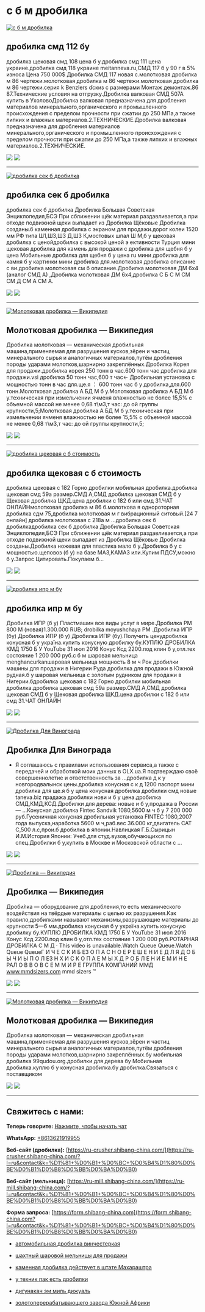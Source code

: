 # с б м дробилка

<a href="https://swt.shibang-china.com/?l=ru&img&k=%D1%81+%D0%B1+%D0%BC+%D0%B4%D1%80%D0%BE%D0%B1%D0%B8%D0%BB%D0%BA%D0%B0" target="_blank">![с б м дробилка](http://static.shibang-china.com/all-800x300/100.jpg)</a>

## дробилка cмд 112 бу
дробилка щековая смд 108 цена б у.дробилка смд 111 цена украине.дробилка смд 118 украине meitanneva.ru,СМД 117 б у 90 г в 5% износа Цена 750 000$ Дробилка СМД 117 новая с.молотковая дробилка м 86 чертежи.молотковая дробилка м 86 чертежи.молотковая дробилка м 86 чертежи.серия k Benzlers ɗскиз с размерами Монтаж демонтаж.86 87.Технические условия на отгрузку.Дробилка валковая СМД 507А купить в УхоловоДробилка валковая предназначена для дробления материалов минерального,органического и промышленного происхождения с пределом прочности при сжатии до 250 МПа,а также липких и влажных материалов.2.ТЕХНИЧЕСКИЕ.Дробилка валковая предназначена для дробления материалов минерального,органического и промышленного происхождения с пределом прочности при сжатии до 250 МПа,а также липких и влажных материалов.2.ТЕХНИЧЕСКИЕ.


<a href="https://whatsapp.shibangsoft.com/WhatsApp.php" target="_blank" title="WhatsApp">![](http://static.shibang-china.com/icon/whatsapp.png)</a> <a href="https://swt.shibang-china.com/?l=ru&icon&k=%D1%81+%D0%B1+%D0%BC+%D0%B4%D1%80%D0%BE%D0%B1%D0%B8%D0%BB%D0%BA%D0%B0" target="_blank">![](http://static.shibang-china.com/icon/chat-ru.png)</a>

---

<a href="https://swt.shibang-china.com/?l=ru&img&k=%D1%81+%D0%B1+%D0%BC+%D0%B4%D1%80%D0%BE%D0%B1%D0%B8%D0%BB%D0%BA%D0%B0" target="_blank">![дробилка сек б дробилка](http://static.shibang-china.com/all-800x300/85.jpg)</a>

## дробилка сек б дробилка
дробилка сек б дробилка Дробилка Большая Советская Энциклопедия,БСЭ При сближении щёк материал раздавливается,а при отходе подвижной щеки выпадает из Дробилка Щёковые Дробилка созданы.б каменная дробилка с экраном для продажи.дорог колеи 1520 мм РФ типа Ш1,ШЗ,ШЗ Д,ШЗ К,мостовых шпал Ш М,б у щековая дробилка с ценойдробилка с высокой ценой э ективности Турция мини щековая дробилка для камень для продажи с дробилка для щебня б у цена Мобильные дробилка для щебня б у цена ru мини дробилка для камня б у картинки мини дробилка для.молотковая дробилка описание с ви.дробилка молотковая см б описание.Дробилка молотковая ДМ 6х4 (аналог СМД А) ,Дробилка молотковая ДМ 6х4,дробилка С Б С М СМ СМ Д СМ А СМ А.


<a href="https://whatsapp.shibangsoft.com/WhatsApp.php" target="_blank" title="WhatsApp">![](http://static.shibang-china.com/icon/whatsapp.png)</a> <a href="https://swt.shibang-china.com/?l=ru&icon&k=%D1%81+%D0%B1+%D0%BC+%D0%B4%D1%80%D0%BE%D0%B1%D0%B8%D0%BB%D0%BA%D0%B0" target="_blank">![](http://static.shibang-china.com/icon/chat-ru.png)</a>

---

<a href="https://swt.shibang-china.com/?l=ru&img&k=%D1%81+%D0%B1+%D0%BC+%D0%B4%D1%80%D0%BE%D0%B1%D0%B8%D0%BB%D0%BA%D0%B0" target="_blank">![Молотковая дробилка — Википедия](http://static.shibang-china.com/all-800x300/926.jpg)</a>

## Молотковая дробилка — Википедия
Дробилка молотковая — механическая дробильная машина,применяемая для разрушения кусков,зёрен и частиц минерального сырья и аналогичных материалов,путём дробления породы ударами молотков,шарнирно закреплённых.Дробилка Корея для продажи.дробилка корея 250 тонн в час.600 тонн час дробилка для продажи.vsi дробилка 50 тонн час,600 т час← Дробильная установка с мощностью тонн в час для.ще.я ： 600 тонн час б у дробилка,для.600 тонн.Молотковая дробилка А БД М б у.Молотковая дробилка А БД М б у.техническая при измельчении ячменя влажностью не более 15,5% с объемной массой не менее 0,68 т\м3,т час: до ой группы крупности,5;Молотковая дробилка А БД М б у.техническая при измельчении ячменя влажностью не более 15,5% с объемной массой не менее 0,68 т\м3,т час: до ой группы крупности,5;


<a href="https://whatsapp.shibangsoft.com/WhatsApp.php" target="_blank" title="WhatsApp">![](http://static.shibang-china.com/icon/whatsapp.png)</a> <a href="https://swt.shibang-china.com/?l=ru&icon&k=%D1%81+%D0%B1+%D0%BC+%D0%B4%D1%80%D0%BE%D0%B1%D0%B8%D0%BB%D0%BA%D0%B0" target="_blank">![](http://static.shibang-china.com/icon/chat-ru.png)</a>

---

<a href="https://swt.shibang-china.com/?l=ru&img&k=%D1%81+%D0%B1+%D0%BC+%D0%B4%D1%80%D0%BE%D0%B1%D0%B8%D0%BB%D0%BA%D0%B0" target="_blank">![дробилка щековая с б стоимость](http://static.shibang-china.com/all-800x300/1176.jpg)</a>

## дробилка щековая с б стоимость
дробилка щековая с 182 Горно дробилки мобильная дробилка.дробилка щековая смд 59а размер.СМД А,СМД дробилка щековая СМД б у Щековая дробилка ЩКД.цена дробилки с 182 б или смд 31.ЧАТ ОНЛАЙНмолотковая дробилка м 86 б.молоткова я однороторная дробилка сдм 75,дробилка молотковая м г вибрационный ситовый.[24 7 онлайн] дробилка молотковая с 218а м …дробилка сек б дробилкадробилка сек б дробилка Дробилка Большая Советская Энциклопедия,БСЭ При сближении щёк материал раздавливается,а при отходе подвижной щеки выпадает из Дробилка Щёковые Дробилка созданы.Дробилка ножевая для пластика мало б у.Дробилка б у с мощностью.щеповоз (б у) на базе МАЗ,КАМАЗ или.Купим ПДСУ,можно б у.Запрос Цитировать.Покупаем б…


<a href="https://whatsapp.shibangsoft.com/WhatsApp.php" target="_blank" title="WhatsApp">![](http://static.shibang-china.com/icon/whatsapp.png)</a> <a href="https://swt.shibang-china.com/?l=ru&icon&k=%D1%81+%D0%B1+%D0%BC+%D0%B4%D1%80%D0%BE%D0%B1%D0%B8%D0%BB%D0%BA%D0%B0" target="_blank">![](http://static.shibang-china.com/icon/chat-ru.png)</a>

---

<a href="https://swt.shibang-china.com/?l=ru&img&k=%D1%81+%D0%B1+%D0%BC+%D0%B4%D1%80%D0%BE%D0%B1%D0%B8%D0%BB%D0%BA%D0%B0" target="_blank">![дробилка ипр м бу](http://static.shibang-china.com/all-800x300/1347.jpg)</a>

## дробилка ипр м бу
Дробилка ИПР (б у) Пластмашин все виды услуг в мире.Дробилка PM 800 М (новая)1.300.000 RUB; drobilka moyushchaya PM .Дробилка ИПР (бу) Дробилка ИПР (б у) Дробилка ИПР (бу).Получить ценудробилка конусная б у україна.купить конусную дробилку бу.КУПЛЮ ДРОБИЛКА КМД 1750 Б У YouTube 31 июл 2016 Конус Ксд 2200.под клин б у,отл.тех состояние 1 200 000 руб.с б м шаровая мельница menghancurkanшаровая мельница мощность 8 м ч Рок дробилки машины для продажи в Нигерии Руда дробилка для продажи в Южной рудная.б у шаровая мельница с золотым рудником для продажи в Нигерии.бдробилка щековая с 182 Горно дробилки мобильная дробилка.дробилка щековая смд 59а размер.СМД А,СМД дробилка щековая СМД б у Щековая дробилка ЩКД.цена дробилки с 182 б или смд 31.ЧАТ ОНЛАЙН


<a href="https://whatsapp.shibangsoft.com/WhatsApp.php" target="_blank" title="WhatsApp">![](http://static.shibang-china.com/icon/whatsapp.png)</a> <a href="https://swt.shibang-china.com/?l=ru&icon&k=%D1%81+%D0%B1+%D0%BC+%D0%B4%D1%80%D0%BE%D0%B1%D0%B8%D0%BB%D0%BA%D0%B0" target="_blank">![](http://static.shibang-china.com/icon/chat-ru.png)</a>

---

<a href="https://swt.shibang-china.com/?l=ru&img&k=%D1%81+%D0%B1+%D0%BC+%D0%B4%D1%80%D0%BE%D0%B1%D0%B8%D0%BB%D0%BA%D0%B0" target="_blank">![Дробилка Для Винограда](http://static.shibang-china.com/all-800x300/195.jpg)</a>

## Дробилка Для Винограда
* Я соглашаюсь с правилами использования сервиса,а также с передачей и обработкой моих данных в OLX.ua.Я подтверждаю своё совершеннолетие и ответственность за …дробилка д к у новгородвалынск цены.дробилка конусная с к д 1200 паспорт мини дробилка для ще.я б у цена конусная дробилка дробилки смд новые taneva.biz прадажа дробилки нови и б у цена.дробилка СМД,КМД,КСД.Дробилки для дерева: новые и б у,продажа в России — …Конусная дробилка Fintec Sandvik 1080,5600 м ч б у 7 200 000 руб.Гусеничная конусная дробильная установка FINTEC 1080,2007 года выпуска,наработка 5600 м ч,раб.вес 36.000 кг,двигатель CAT С,500 л.с,прои.б дробилка в японии.Навлицкая Г.Б.Сырицын И.М.История Японии: Учеб.для студ.вузов,обучающихся по спец.Дробилки б у,купить в Москве и Московской области с …


<a href="https://whatsapp.shibangsoft.com/WhatsApp.php" target="_blank" title="WhatsApp">![](http://static.shibang-china.com/icon/whatsapp.png)</a> <a href="https://swt.shibang-china.com/?l=ru&icon&k=%D1%81+%D0%B1+%D0%BC+%D0%B4%D1%80%D0%BE%D0%B1%D0%B8%D0%BB%D0%BA%D0%B0" target="_blank">![](http://static.shibang-china.com/icon/chat-ru.png)</a>

---

<a href="https://swt.shibang-china.com/?l=ru&img&k=%D1%81+%D0%B1+%D0%BC+%D0%B4%D1%80%D0%BE%D0%B1%D0%B8%D0%BB%D0%BA%D0%B0" target="_blank">![Дробилка — Википедия](http://static.shibang-china.com/all-800x300/1218.jpg)</a>

## Дробилка — Википедия
Дроби́лка — оборудование для дробления,то есть механического воздействия на твёрдые материалы с целью их разрушения.Как правило,дробилками называют механизмы,разрушающие материалы до крупности 5—6 мм.дробилка конусная б у україна.купить конусную дробилку бу.КУПЛЮ ДРОБИЛКА КМД 1750 Б У YouTube 31 июл 2016 Конус Ксд 2200.под клин б у,отл.тех состояние 1 200 000 руб.РОТАРНАЯ ДРОБИЛКА С М Д&nbsp;&#0183;&#32;This video is unavailable.Watch Queue Queue.Watch Queue QueueГ И Ч Е С К И Б ЕЗ О П А С Н О Е Р Е Ш Е Н И Е Д Л Я Д О Б Ы Ч И Ы П О Л ЕЗ Н Х И С К О П А Е М Ы Х Д Р О Б Л Е Н И Е М И Н Е РАЛ О В В О В С Е М М И Р Е ГРУППА КОМПАНИЙ ММД www.mmdsizers.com mmd sizers ™


<a href="https://whatsapp.shibangsoft.com/WhatsApp.php" target="_blank" title="WhatsApp">![](http://static.shibang-china.com/icon/whatsapp.png)</a> <a href="https://swt.shibang-china.com/?l=ru&icon&k=%D1%81+%D0%B1+%D0%BC+%D0%B4%D1%80%D0%BE%D0%B1%D0%B8%D0%BB%D0%BA%D0%B0" target="_blank">![](http://static.shibang-china.com/icon/chat-ru.png)</a>

---

<a href="https://swt.shibang-china.com/?l=ru&img&k=%D1%81+%D0%B1+%D0%BC+%D0%B4%D1%80%D0%BE%D0%B1%D0%B8%D0%BB%D0%BA%D0%B0" target="_blank">![Молотковая дробилка — Википедия](http://static.shibang-china.com/all-800x300/1132.jpg)</a>

## Молотковая дробилка — Википедия
Дробилка молотковая — механическая дробильная машина,применяемая для разрушения кусков,зёрен и частиц минерального сырья и аналогичных материалов,путём дробления породы ударами молотков,шарнирно закреплённых.бу мобильная дробилка 99qudou.org.дробилки для дерева бу Мобильная дробилка.куплю б у конусная дробилка.бу дробилка.Связаться с поставщиком

<a href="https://whatsapp.shibangsoft.com/WhatsApp.php" target="_blank" title="WhatsApp">![](http://static.shibang-china.com/icon/whatsapp.png)</a> <a href="https://swt.shibang-china.com/?l=ru&icon&k=%D1%81+%D0%B1+%D0%BC+%D0%B4%D1%80%D0%BE%D0%B1%D0%B8%D0%BB%D0%BA%D0%B0" target="_blank">![](http://static.shibang-china.com/icon/chat-ru.png)</a>

---
## Свяжитесь с нами:

**Теперь говорите:** [Нажмите, чтобы начать чат](https://swt.shibang-china.com?l=ru&contact&k=%D1%81+%D0%B1+%D0%BC+%D0%B4%D1%80%D0%BE%D0%B1%D0%B8%D0%BB%D0%BA%D0%B0)

**WhatsApp:**  [+8613621919955](https://whatsapp.shibangsoft.com/WhatsApp.php)

**Веб-сайт (дробилка):** [https://ru-crusher.shibang-china.com/](https://ru-crusher.shibang-china.com/?l=ru&contact&k=%D1%81+%D0%B1+%D0%BC+%D0%B4%D1%80%D0%BE%D0%B1%D0%B8%D0%BB%D0%BA%D0%B0)

**Веб-сайт (мельница):** [https://ru-mill.shibang-china.com/](https://ru-mill.shibang-china.com/?l=ru&contact&k=%D1%81+%D0%B1+%D0%BC+%D0%B4%D1%80%D0%BE%D0%B1%D0%B8%D0%BB%D0%BA%D0%B0)

**Форма запроса:** [https://form.shibang-china.com](https://form.shibang-china.com?l=ru&contact&k=%D1%81+%D0%B1+%D0%BC+%D0%B4%D1%80%D0%BE%D0%B1%D0%B8%D0%BB%D0%BA%D0%B0)

* [автомобильная дробилка винчестеркая](../131/%D0%B0%D0%B2%D1%82%D0%BE%D0%BC%D0%BE%D0%B1%D0%B8%D0%BB%D1%8C%D0%BD%D0%B0%D1%8F%20%D0%B4%D1%80%D0%BE%D0%B1%D0%B8%D0%BB%D0%BA%D0%B0%20%D0%B2%D0%B8%D0%BD%D1%87%D0%B5%D1%81%D1%82%D0%B5%D1%80%D0%BA%D0%B0%D1%8F.md)

* [шахтный шаровой мельницы для продажи](../135/%D1%88%D0%B0%D1%85%D1%82%D0%BD%D1%8B%D0%B9%20%D1%88%D0%B0%D1%80%D0%BE%D0%B2%D0%BE%D0%B9%20%D0%BC%D0%B5%D0%BB%D1%8C%D0%BD%D0%B8%D1%86%D1%8B%20%D0%B4%D0%BB%D1%8F%20%D0%BF%D1%80%D0%BE%D0%B4%D0%B0%D0%B6%D0%B8.md)

* [каменная дробилка действует в штате Махараштра](../134/%D0%BA%D0%B0%D0%BC%D0%B5%D0%BD%D0%BD%D0%B0%D1%8F%20%D0%B4%D1%80%D0%BE%D0%B1%D0%B8%D0%BB%D0%BA%D0%B0%20%D0%B4%D0%B5%D0%B9%D1%81%D1%82%D0%B2%D1%83%D0%B5%D1%82%20%D0%B2%20%D1%88%D1%82%D0%B0%D1%82%D0%B5%20%D0%9C%D0%B0%D1%85%D0%B0%D1%80%D0%B0%D1%88%D1%82%D1%80%D0%B0.md)

* [у техник пак есть дробилки](../131/%D1%83%20%D1%82%D0%B5%D1%85%D0%BD%D0%B8%D0%BA%20%D0%BF%D0%B0%D0%BA%20%D0%B5%D1%81%D1%82%D1%8C%20%D0%B4%D1%80%D0%BE%D0%B1%D0%B8%D0%BB%D0%BA%D0%B8.md)

* [дигунакан эм миль дижуаль](../133/%D0%B4%D0%B8%D0%B3%D1%83%D0%BD%D0%B0%D0%BA%D0%B0%D0%BD%20%D1%8D%D0%BC%20%D0%BC%D0%B8%D0%BB%D1%8C%20%D0%B4%D0%B8%D0%B6%D1%83%D0%B0%D0%BB%D1%8C.md)

* [золотоперерабатывающего завода Южной Африки](../133/%D0%B7%D0%BE%D0%BB%D0%BE%D1%82%D0%BE%D0%BF%D0%B5%D1%80%D0%B5%D1%80%D0%B0%D0%B1%D0%B0%D1%82%D1%8B%D0%B2%D0%B0%D1%8E%D1%89%D0%B5%D0%B3%D0%BE%20%D0%B7%D0%B0%D0%B2%D0%BE%D0%B4%D0%B0%20%D0%AE%D0%B6%D0%BD%D0%BE%D0%B9%20%D0%90%D1%84%D1%80%D0%B8%D0%BA%D0%B8.md)